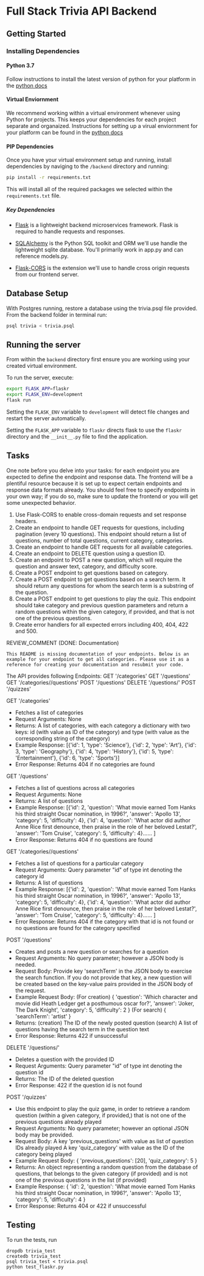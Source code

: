 # Full Stack Trivia API Backend

## Getting Started

### Installing Dependencies

#### Python 3.7

Follow instructions to install the latest version of python for your platform in the [python docs](https://docs.python.org/3/using/unix.html#getting-and-installing-the-latest-version-of-python)

#### Virtual Enviornment

We recommend working within a virtual environment whenever using Python for projects. This keeps your dependencies for each project separate and organaized. Instructions for setting up a virual enviornment for your platform can be found in the [python docs](https://packaging.python.org/guides/installing-using-pip-and-virtual-environments/)

#### PIP Dependencies

Once you have your virtual environment setup and running, install dependencies by naviging to the `/backend` directory and running:

```bash
pip install -r requirements.txt
```

This will install all of the required packages we selected within the `requirements.txt` file.

##### Key Dependencies

- [Flask](http://flask.pocoo.org/)  is a lightweight backend microservices framework. Flask is required to handle requests and responses.

- [SQLAlchemy](https://www.sqlalchemy.org/) is the Python SQL toolkit and ORM we'll use handle the lightweight sqlite database. You'll primarily work in app.py and can reference models.py. 

- [Flask-CORS](https://flask-cors.readthedocs.io/en/latest/#) is the extension we'll use to handle cross origin requests from our frontend server. 

## Database Setup
With Postgres running, restore a database using the trivia.psql file provided. From the backend folder in terminal run:
```bash
psql trivia < trivia.psql
```

## Running the server

From within the `backend` directory first ensure you are working using your created virtual environment.

To run the server, execute:

```bash
export FLASK_APP=flaskr
export FLASK_ENV=development
flask run
```

Setting the `FLASK_ENV` variable to `development` will detect file changes and restart the server automatically.

Setting the `FLASK_APP` variable to `flaskr` directs flask to use the `flaskr` directory and the `__init__.py` file to find the application. 

## Tasks

One note before you delve into your tasks: for each endpoint you are expected to define the endpoint and response data. The frontend will be a plentiful resource because it is set up to expect certain endpoints and response data formats already. You should feel free to specify endpoints in your own way; if you do so, make sure to update the frontend or you will get some unexpected behavior. 

1. Use Flask-CORS to enable cross-domain requests and set response headers. 
2. Create an endpoint to handle GET requests for questions, including pagination (every 10 questions). This endpoint should return a list of questions, number of total questions, current category, categories. 
3. Create an endpoint to handle GET requests for all available categories. 
4. Create an endpoint to DELETE question using a question ID. 
5. Create an endpoint to POST a new question, which will require the question and answer text, category, and difficulty score. 
6. Create a POST endpoint to get questions based on category. 
7. Create a POST endpoint to get questions based on a search term. It should return any questions for whom the search term is a substring of the question. 
8. Create a POST endpoint to get questions to play the quiz. This endpoint should take category and previous question parameters and return a random questions within the given category, if provided, and that is not one of the previous questions. 
9. Create error handlers for all expected errors including 400, 404, 422 and 500. 

REVIEW_COMMENT (DONE: Documentation)
```
This README is missing documentation of your endpoints. Below is an example for your endpoint to get all categories. Please use it as a reference for creating your documentation and resubmit your code. 
```

The API provides following Endpoints:
GET '/categories'
GET '/questions'
GET '/categories/<id>/questions'
POST '/questions'
DELETE '/questions/<id>'
POST '/quizzes'


GET '/categories'
- Fetches a list of categories
- Request Arguments: None
- Returns: 
    A list of categories, with each category a dictionary with two keys: id (with value as ID of the category) and type (with value as the corresponding string of the category)
- Example Response:
    [{'id': 1, 'type': 'Science'}, {'id': 2, 'type': 'Art'}, {'id': 3, 'type': 'Geography'}, {'id': 4, 'type': 'History'}, {'id': 5, 'type': 'Entertainment'}, {'id': 6, 'type': 'Sports'}]
- Error Response: 
    Returns 404 if no categories are found


GET '/questions'
- Fetches a list of questions across all categories
- Request Arguments: None
- Returns: A list of questions
- Example Response:
    [{'id': 2, 'question': 'What movie earned Tom Hanks his third straight Oscar nomination, in 1996?', 'answer': 'Apollo 13', 'category': 5, 'difficulty': 4}, {'id': 4, 'question': 'What actor did author Anne Rice first denounce, then praise in the role of her beloved Lestat?', 'answer': 'Tom Cruise', 'category': 5, 'difficulty': 4}...... ]
- Error Response:
    Returns 404 if no questions are found


GET '/categories/<id>/questions'
- Fetches a list of questions for a particular category
- Request Arguments: 
    Query parameter "id" of type int denoting the category id
- Returns: A list of questions
- Example Response:
    [{'id': 2, 'question': 'What movie earned Tom Hanks his third straight Oscar nomination, in 1996?', 'answer': 'Apollo 13', 'category': 5, 'difficulty': 4}, {'id': 4, 'question': 'What actor did author Anne Rice first denounce, then praise in the role of her beloved Lestat?', 'answer': 'Tom Cruise', 'category': 5, 'difficulty': 4}...... ]
- Error Response:
    Returns 404 if the category with that id is not found or no questions are found for the category specified


POST '/questions'
- Creates and posts a new question or searches for a question
- Request Arguments: 
    No query parameter; however a JSON body is needed.
- Request Body:
    Provide key 'searchTerm' in the JSON body to exercise the search function. 
    If you do not provide that key, a new question will be created based on the key-value pairs provided in the JSON body of the request.
- Example Request Body: 
    (For creation)
        {
            'question': 'Which character and movie did Heath Ledger get a posthumous oscar for?',
            'answer': 'Joker, The Dark Knight',
            'category': 5,
            'difficulty': 2
        }
    (For search)
        {
            'searchTerm': 'artist'
        }
- Returns: 
    (creation) The ID of the newly posted question
    (search) A list of questions having the search term in the question text
- Error Response:
    Returns 422 if unsuccessful


DELETE '/questions/<id>'
- Deletes a question with the provided ID
- Request Arguments: Query parameter "id" of type int denoting the question id
- Returns: 
    The ID of the deleted question
- Error Response:
    422 if the question id is not found


POST '/quizzes'
- Use this endpoint to play the quiz game, in order to retrieve a random question (within a given category, if provided,) that is not one of the previous questions already played
- Request Arguments: 
    No query parameter; however an optional JSON body may be provided.
- Request Body:
    A key 'previous_questions' with value as list of question IDs already played
    A key 'quiz_category' with value as the ID of the category being played
- Example Request Body:
    {
        'previous_questions': [20], 
        'quiz_category': 5
    }
- Returns: 
    An object representing a random question from the database of questions, that belongs to the given category (if provided) and is not one of the previous questions in the list (if provided)
- Example Response:
    { 'id': 2, 'question': 'What movie earned Tom Hanks his third straight Oscar nomination, in 1996?', 'answer': 'Apollo 13', 'category': 5, 'difficulty': 4 }
- Error Response:
    Returns 404 or 422 if unsuccessful


## Testing
To run the tests, run
```
dropdb trivia_test
createdb trivia_test
psql trivia_test < trivia.psql
python test_flaskr.py
```